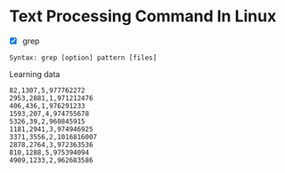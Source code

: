 # Text Processing Command In Linux
- [x] grep

```
Syntax: grep [option] pattern [files]
```
Learning data
```
82,1307,5,977762272
2953,2881,1,971212476
406,436,1,976291233
1593,207,4,974755678
5326,39,2,960845915
1181,2941,3,974946925
3371,3556,2,1016816007
2878,2764,3,972363536
810,1288,5,975394094
4909,1233,2,962683586
```
